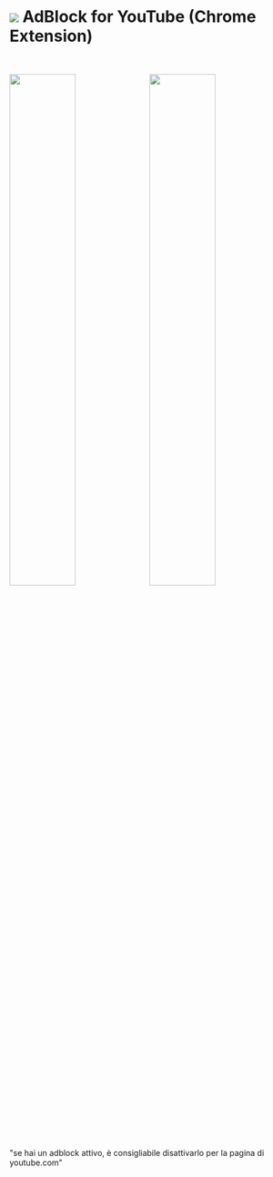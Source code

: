 # <img src="https://github.com/JoSimon05/YT-AdBlock/blob/Latest/.web_store/icon32-github.png"/> AdBlock for YouTube (Chrome Extension)

<br>

<img src="https://github.com/JoSimon05/YT-AdBlock/blob/Latest/.web_store/adblock-off.png" width="48%"/> <img src="https://github.com/JoSimon05/YT-AdBlock/blob/Latest/.web_store/adblock-on.png" width="48%"/>

"se hai un adblock attivo, è consigliabile disattivarlo per la pagina di youtube.com"
